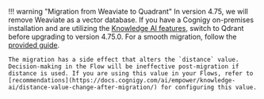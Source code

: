!!! warning "Migration from Weaviate to Quadrant"
    In version 4.75, we will remove Weaviate as a vector database. If you have a Cognigy on-premises installation and are utilizing the [Knowledge AI features](https://docs.cognigy.com/ai/empower/knowledge-ai/overview/), switch to Qdrant before upgrading to version 4.75.0. For a smooth migration, follow the [provided guide](https://docs.cognigy.com/ai/installation/migration/from-weaviate-to-qdrant/).

    The migration has a side effect that alters the `distance` value. Decision-making in the Flow will be ineffective post-migration if distance is used. If you are using this value in your Flows, refer to [recommendations](https://docs.cognigy.com/ai/empower/knowledge-ai/distance-value-change-after-migration/) for configuring this value.